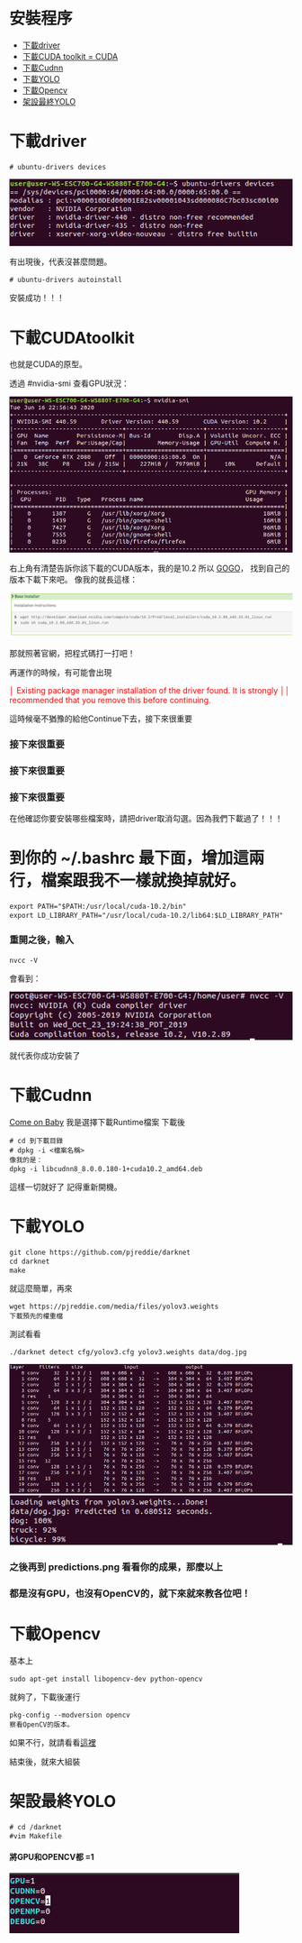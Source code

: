 安裝程序
=
* [下載driver](#下載driver)
* [下載CUDA toolkit = CUDA](#下載CUDAtoolkit)
* [下載Cudnn](#下載Cudnn)
* [下載YOLO](#下載YOLO)
* [下載Opencv](#下載Opencv)
* [架設最終YOLO](#架設最終YOLO)


下載driver
=

```
# ubuntu-drivers devices
```

![img1](https://github.com/TKTim/NVidia-2080Ti-Cuda10.2-Cudnn8.0-Yolo-GPU-/blob/master/Screenshot%20from%202020-06-16%2022-54-27.png)

有出現後，代表沒甚麼問題。

```
# ubuntu-drivers autoinstall
```
安裝成功！！！

下載CUDAtoolkit
=

也就是CUDA的原型。

透過 #nvidia-smi 查看GPU狀況：

![img2](https://github.com/TKTim/NVidia-2080Ti-Cuda10.2-Cudnn8.0-Yolo-GPU-/blob/master/Screenshot%20from%202020-06-16%2022-56-48.png)

右上角有清楚告訴你該下載的CUDA版本，我的是10.2
所以 [GOGO](https://developer.nvidia.com/cuda-toolkit-archive)， 找到自己的版本下載下來吧。
像我的就長這樣：

![img3](https://github.com/TKTim/NVidia-2080Ti-Cuda10.2-Cudnn8.0-Yolo-GPU-/blob/master/Screenshot%20from%202020-06-16%2022-59-42.png)

那就照著官網，把程式碼打一打吧！

再運作的時候，有可能會出現

<font style="color:red"> │ Existing package manager installation of the driver found. It is strongly    ││ recommended that you remove this before continuing. </font>

這時候毫不猶豫的給他Continue下去，接下來很重要

### 接下來很重要

### 接下來很重要

### 接下來很重要

在他確認你要安裝哪些檔案時，請把driver取消勾選。因為我們下載過了！！！

# 到你的 ~/.bashrc 最下面，增加這兩行，檔案跟我不一樣就換掉就好。

```
export PATH="$PATH:/usr/local/cuda-10.2/bin"
export LD_LIBRARY_PATH="/usr/local/cuda-10.2/lib64:$LD_LIBRARY_PATH"
```

### 重開之後，輸入
```
nvcc -V
```
會看到：

![img4](https://github.com/TKTim/NVidia-2080Ti-Cuda10.2-Cudnn8.0-Yolo-GPU-/blob/master/Screenshot%20from%202020-06-16%2023-11-34.png)

就代表你成功安裝了

下載Cudnn
=
[Come on Baby](https://developer.nvidia.com/rdp/cudnn-download)
我是選擇下載Runtime檔案
下載後
```
# cd 到下載目錄
# dpkg -i <檔案名稱>
像我的是：
dpkg -i libcudnn8_8.0.0.180-1+cuda10.2_amd64.deb 
```

這樣一切就好了
記得重新開機。

下載YOLO
=
```
git clone https://github.com/pjreddie/darknet
cd darknet
make
```
就這麼簡單，再來
```
wget https://pjreddie.com/media/files/yolov3.weights
下載預先的權重檔
```
測試看看
```
./darknet detect cfg/yolov3.cfg yolov3.weights data/dog.jpg
```
![im](https://github.com/TKTim/NVidia-2080Ti-Cuda10.2-Cudnn8.0-Yolo-GPU-/blob/master/Screenshot%20from%202020-06-18%2020-30-03.png)
![im](https://github.com/TKTim/NVidia-2080Ti-Cuda10.2-Cudnn8.0-Yolo-GPU-/blob/master/Screenshot%20from%202020-06-18%2020-30-12.png)

### 之後再到 predictions.png 看看你的成果，那麼以上
### 都是沒有GPU，也沒有OpenCV的，就下來就來教各位吧！

下載Opencv
=

基本上
```
sudo apt-get install libopencv-dev python-opencv
```
就夠了，下載後運行
```
pkg-config --modversion opencv
察看OpenCV的版本。
```
如果不行，就請看看[這裡](https://wenyuangg.github.io/posts/opencv/opencv-installation.html)

結束後，就來大組裝

架設最終YOLO
=

```
# cd /darknet
#vim Makefile
```
#### 將GPU和OPENCV都 =1
![im](https://github.com/TKTim/NVidia-2080Ti-Cuda10.2-Cudnn8.0-Yolo-GPU-/blob/master/Screenshot%20from%202020-06-18%2020-33-59.png)






